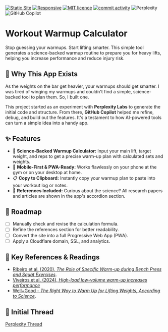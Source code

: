 [![Static Site](https://img.shields.io/badge/deploy-GitHub%20Pages-blue?logo=github)](https://pages.github.com/)
[![Responsive](https://img.shields.io/badge/mobile-RWD-blue?logo=css3)](https://developer.mozilla.org/en-US/docs/Web/Progressive_web_apps/Responsive/responsive_design)
[![MIT licence](https://img.shields.io/badge/license-MIT-green)](LICENSE)
[![commit activity](https://img.shields.io/github/commit-activity/y/user39261580/Workout-Warmup-Planner)](https://github.com/user39261580/Workout-Warmup-Planner/graphs/contributors)
![Perplexity](https://img.shields.io/badge/perplexity-000000?style=for-the-badge&logo=perplexity&logoColor=088F8F)
![GitHub Copilot](https://img.shields.io/badge/github_copilot-8957E5?style=for-the-badge&logo=github-copilot&logoColor=white)

# Workout Warmup Calculator

Stop guessing your warmups. Start lifting smarter. This simple tool generates a science-backed warmup routine to prepare you for heavy lifts, helping you increase performance and reduce injury risk.

## 🤔 Why This App Exists

As the weights on the bar get heavier, your warmups should get smarter. I was tired of winging my warmups and couldn't find a simple, science-backed tool to plan them. So, I built one.

This project started as an experiment with **Perplexity Labs** to generate the initial code and structure. From there, **GitHub Copilot** helped me refine, debug, and build out the features. It's a testament to how AI-powered tools can turn a simple idea into a handy app.

## ✨ Features

* 🔬 **Science-Backed Warmup Calculator:** Input your main lift, target weight, and reps to get a precise warm-up plan with calculated sets and weights.
* 📱 **Mobile-First \& PWA-Ready:** Works flawlessly on your phone at the gym or on your desktop at home.
* 📋 **Copy to Clipboard:** Instantly copy your warmup plan to paste into your workout log or notes.
* 📖 **References Included:** Curious about the science? All research papers and articles are shown in the app's accordion section.

## 🚀 Roadmap

* [ ] Manually check and revise the calculation formula.
* [ ] Refine the references section for better readability.
* [ ] Convert the site into a full Progressive Web App (PWA).
* [ ] Apply a Cloudflare domain, SSL, and analytics.

## 📖 Key References \& Readings

* [Ribeiro et al. (2020), *The Role of Specific Warm-up during Bench Press and Squat Exercises*](https://pubmed.ncbi.nlm.nih.gov/32971729/).
* [Viveiros et al. (2024), *High-load low-volume warm-up increases performance*](https://pubmed.ncbi.nlm.nih.gov/39593476/)
* [Well+Good - *The Right Way to Warm Up for Lifting Weights, According to Science*](https://www.wellandgood.com/fitness/weight-lifting-warm-up).

## 📜 Initial Thread

[Perplexity Thread](https://www.perplexity.ai/search/qing-yong-ying-wen-sou-xun-bin-.v.S_lsBTcGzpftqYo.qzw?6=d&7=d)